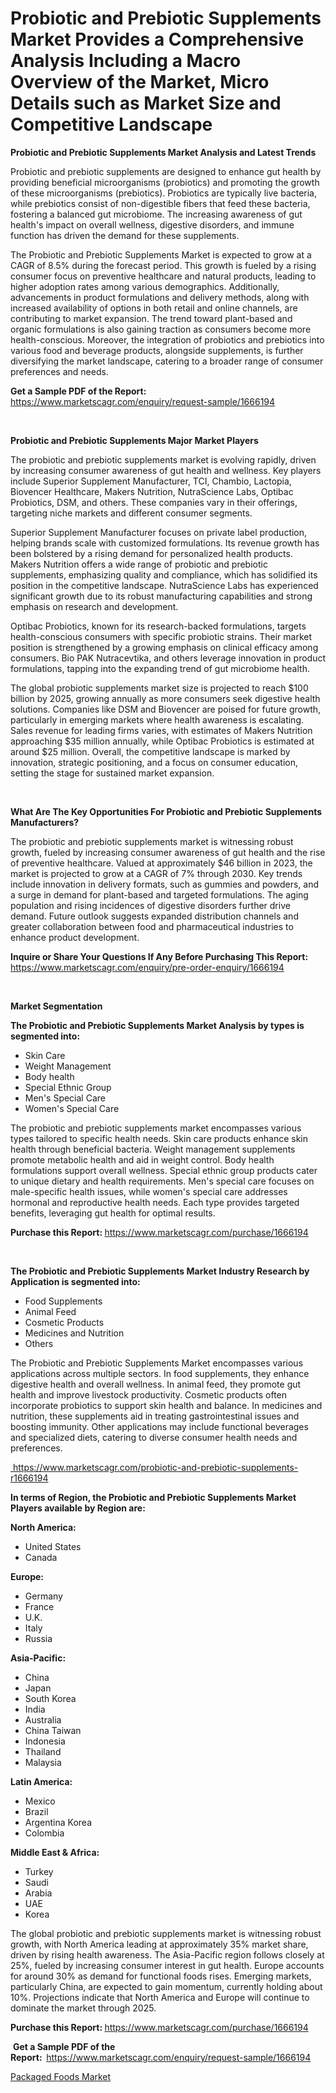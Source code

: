 <p><h1>Probiotic and Prebiotic Supplements Market Provides a Comprehensive Analysis Including a Macro Overview of the Market, Micro Details such as Market Size and Competitive Landscape</h1></p><p><strong>Probiotic and Prebiotic Supplements Market Analysis and Latest Trends</strong></p>
<p><p>Probiotic and prebiotic supplements are designed to enhance gut health by providing beneficial microorganisms (probiotics) and promoting the growth of these microorganisms (prebiotics). Probiotics are typically live bacteria, while prebiotics consist of non-digestible fibers that feed these bacteria, fostering a balanced gut microbiome. The increasing awareness of gut health's impact on overall wellness, digestive disorders, and immune function has driven the demand for these supplements.</p><p>The Probiotic and Prebiotic Supplements Market is expected to grow at a CAGR of 8.5% during the forecast period. This growth is fueled by a rising consumer focus on preventive healthcare and natural products, leading to higher adoption rates among various demographics. Additionally, advancements in product formulations and delivery methods, along with increased availability of options in both retail and online channels, are contributing to market expansion. The trend toward plant-based and organic formulations is also gaining traction as consumers become more health-conscious. Moreover, the integration of probiotics and prebiotics into various food and beverage products, alongside supplements, is further diversifying the market landscape, catering to a broader range of consumer preferences and needs.</p></p>
<p><strong>Get a Sample PDF of the Report:&nbsp;</strong> <a href="https://www.marketscagr.com/enquiry/request-sample/1666194?utm_campaign=2003&utm_medium=2&utm_source=Github&utm_content=ia&utm_term=15022025&utm_id=probiotic-and-prebiotic-supplements">https://www.marketscagr.com/enquiry/request-sample/1666194</a></p>
<p>&nbsp;</p>
<p><strong>Probiotic and Prebiotic Supplements Major Market Players</strong></p>
<p><p>The probiotic and prebiotic supplements market is evolving rapidly, driven by increasing consumer awareness of gut health and wellness. Key players include Superior Supplement Manufacturer, TCI, Chambio, Lactopia, Biovencer Healthcare, Makers Nutrition, NutraScience Labs, Optibac Probiotics, DSM, and others. These companies vary in their offerings, targeting niche markets and different consumer segments.</p><p>Superior Supplement Manufacturer focuses on private label production, helping brands scale with customized formulations. Its revenue growth has been bolstered by a rising demand for personalized health products. Makers Nutrition offers a wide range of probiotic and prebiotic supplements, emphasizing quality and compliance, which has solidified its position in the competitive landscape. NutraScience Labs has experienced significant growth due to its robust manufacturing capabilities and strong emphasis on research and development.</p><p>Optibac Probiotics, known for its research-backed formulations, targets health-conscious consumers with specific probiotic strains. Their market position is strengthened by a growing emphasis on clinical efficacy among consumers. Bio PAK Nutracevtika, and others leverage innovation in product formulations, tapping into the expanding trend of gut microbiome health.</p><p>The global probiotic supplements market size is projected to reach $100 billion by 2025, growing annually as more consumers seek digestive health solutions. Companies like DSM and Biovencer are poised for future growth, particularly in emerging markets where health awareness is escalating. Sales revenue for leading firms varies, with estimates of Makers Nutrition approaching $35 million annually, while Optibac Probiotics is estimated at around $25 million. Overall, the competitive landscape is marked by innovation, strategic positioning, and a focus on consumer education, setting the stage for sustained market expansion.</p></p>
<p>&nbsp;</p>
<p><strong>What Are The Key Opportunities For Probiotic and Prebiotic Supplements Manufacturers?</strong></p>
<p><p>The probiotic and prebiotic supplements market is witnessing robust growth, fueled by increasing consumer awareness of gut health and the rise of preventive healthcare. Valued at approximately $46 billion in 2023, the market is projected to grow at a CAGR of 7% through 2030. Key trends include innovation in delivery formats, such as gummies and powders, and a surge in demand for plant-based and targeted formulations. The aging population and rising incidences of digestive disorders further drive demand. Future outlook suggests expanded distribution channels and greater collaboration between food and pharmaceutical industries to enhance product development.</p></p>
<p><strong>Inquire or Share Your Questions If Any Before Purchasing This Report:</strong> <a href="https://www.marketscagr.com/enquiry/pre-order-enquiry/1666194?utm_campaign=2003&utm_medium=2&utm_source=Github&utm_content=ia&utm_term=15022025&utm_id=probiotic-and-prebiotic-supplements">https://www.marketscagr.com/enquiry/pre-order-enquiry/1666194</a></p>
<p>&nbsp;</p>
<p><strong>Market Segmentation</strong></p>
<p><strong>The Probiotic and Prebiotic Supplements Market Analysis by types is segmented into:</strong></p>
<p><ul><li>Skin Care</li><li>Weight Management</li><li>Body health</li><li>Special Ethnic Group</li><li>Men's Special Care</li><li>Women's Special Care</li></ul></p>
<p><p>The probiotic and prebiotic supplements market encompasses various types tailored to specific health needs. Skin care products enhance skin health through beneficial bacteria. Weight management supplements promote metabolic health and aid in weight control. Body health formulations support overall wellness. Special ethnic group products cater to unique dietary and health requirements. Men's special care focuses on male-specific health issues, while women's special care addresses hormonal and reproductive health needs. Each type provides targeted benefits, leveraging gut health for optimal results.</p></p>
<p><strong>Purchase this Report:&nbsp;</strong><a href="https://www.marketscagr.com/purchase/1666194?utm_campaign=2003&utm_medium=2&utm_source=Github&utm_content=ia&utm_term=15022025&utm_id=probiotic-and-prebiotic-supplements">https://www.marketscagr.com/purchase/1666194</a></p>
<p>&nbsp;</p>
<p><strong>The Probiotic and Prebiotic Supplements Market Industry Research by Application is segmented into:</strong></p>
<p><ul><li>Food Supplements</li><li>Animal Feed</li><li>Cosmetic Products</li><li>Medicines and Nutrition</li><li>Others</li></ul></p>
<p><p>The Probiotic and Prebiotic Supplements Market encompasses various applications across multiple sectors. In food supplements, they enhance digestive health and overall wellness. In animal feed, they promote gut health and improve livestock productivity. Cosmetic products often incorporate probiotics to support skin health and balance. In medicines and nutrition, these supplements aid in treating gastrointestinal issues and boosting immunity. Other applications may include functional beverages and specialized diets, catering to diverse consumer health needs and preferences.</p></p>
<p><a href="https://www.marketscagr.com/probiotic-and-prebiotic-supplements-r1666194?utm_campaign=2003&utm_medium=2&utm_source=Github&utm_content=ia&utm_term=15022025&utm_id=probiotic-and-prebiotic-supplements">&nbsp;https://www.marketscagr.com/probiotic-and-prebiotic-supplements-r1666194</a></p>
<p><strong>In terms of Region, the Probiotic and Prebiotic Supplements Market Players available by Region are:</strong></p>
<p>
    <p> <strong> North America: </strong>
        <ul>
            <li>United States</li>
            <li>Canada</li>
        </ul>
        </p> 
    <p> <strong> Europe: </strong>
        <ul>
            <li>Germany</li>
            <li>France</li>
            <li>U.K.</li>
            <li>Italy</li>
            <li>Russia</li>
        </ul>
        </p> 
    <p> <strong> Asia-Pacific: </strong>
        <ul>
            <li>China</li>
            <li>Japan</li>
            <li>South Korea</li>
            <li>India</li>
            <li>Australia</li>
            <li>China Taiwan</li>
            <li>Indonesia</li>
            <li>Thailand</li>
            <li>Malaysia</li>
        </ul>
        </p> 
    <p> <strong> Latin America: </strong>
        <ul>
            <li>Mexico</li>
            <li>Brazil</li>
            <li>Argentina Korea</li>
            <li>Colombia</li>
        </ul>
        </p> 
    <p> <strong> Middle East & Africa: </strong>
        <ul>
            <li>Turkey</li>
            <li>Saudi</li>
            <li>Arabia</li>
            <li>UAE</li>
            <li>Korea</li>
        </ul>
    </p>
    </p>
<p><p>The global probiotic and prebiotic supplements market is witnessing robust growth, with North America leading at approximately 35% market share, driven by rising health awareness. The Asia-Pacific region follows closely at 25%, fueled by increasing consumer interest in gut health. Europe accounts for around 30% as demand for functional foods rises. Emerging markets, particularly China, are expected to gain momentum, currently holding about 10%. Projections indicate that North America and Europe will continue to dominate the market through 2025.</p></p>
<p><strong>Purchase this Report: </strong><a href="https://www.marketscagr.com/purchase/1666194?utm_campaign=2003&utm_medium=2&utm_source=Github&utm_content=ia&utm_term=15022025&utm_id=probiotic-and-prebiotic-supplements">https://www.marketscagr.com/purchase/1666194</a></p>
<p>&nbsp;<strong>Get a Sample PDF of the Report:&nbsp;&nbsp;</strong><a href="https://www.marketscagr.com/enquiry/request-sample/1666194?utm_campaign=2003&utm_medium=2&utm_source=Github&utm_content=ia&utm_term=15022025&utm_id=probiotic-and-prebiotic-supplements">https://www.marketscagr.com/enquiry/request-sample/1666194</a></p>
<p><strong></strong></p>
<p><p><a href="https://github.com/mauripalmi/Market-Research-Report-List-6/blob/main/packaged-foods-market.md?utm_campaign=2003&utm_medium=2&utm_source=Github&utm_content=ia&utm_term=15022025&utm_id=probiotic-and-prebiotic-supplements">Packaged Foods Market</a></p></p>